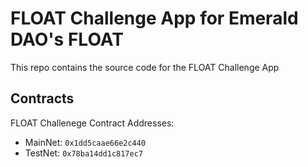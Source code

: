 # FLOAT Challenge App for Emerald DAO's FLOAT

This repo contains the source code for the FLOAT Challenge App

## Contracts

FLOAT Challenege Contract Addresses:

- MainNet: `0x1dd5caae66e2c440`
- TestNet: `0x78ba14dd1c817ec7`
